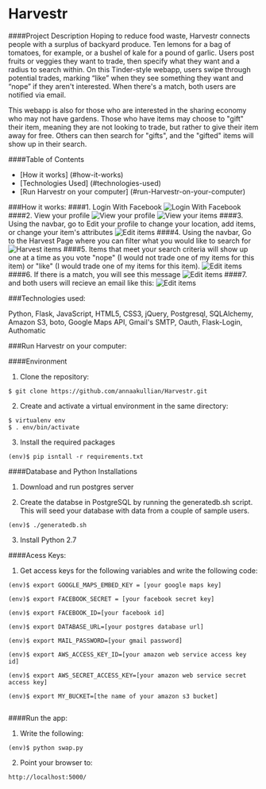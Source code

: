 Harvestr
========

####Project Description
Hoping to reduce food waste, Harvestr connects people with a surplus of backyard produce.  Ten lemons for a bag of tomatoes, for example, or a bushel of kale for a pound of garlic. Users post fruits or veggies they want to trade, then specify what they want and a radius to search within. On this Tinder-style webapp, users swipe through potential trades, marking “like” when they see something they want and “nope” if they aren't interested. When there's a match, both users are notified via email.

This webapp is also for those who are interested in the sharing economy who may not have gardens. Those who have items may choose to "gift" their item, meaning they are not looking to trade, but rather to give their item away for free. Others can then search for "gifts", and the "gifted" items will show up in their search. 

####Table of Contents
- [How it works] (#how-it-works)
- [Technologies Used] (#technologies-used)
- [Run Harvestr on your computer] (#run-Harvestr-on-your-computer)

###How it works:
####1. Login With Facebook
![Login With Facebook](/static/images/screenshot1.jpg)
####2. View your profile
![View your profile](/static/images/screenshot2.jpg)
![View your items](/static/images/screenshot3.jpg)
####3. Using the navbar, go to Edit your profile to change your location, add items, or change your item's attributes
![Edit items](/static/images/screenshot4.jpg)
####4. Using the navbar, Go to the Harvest Page where you can filter what you would like to search for
![Harvest items](/static/images/screenshot6.jpg)
####5. Items that meet your search criteria will show up one at a time as you vote "nope" (I would not trade one of my items for this item) or "like" (I would trade one of my items for this item).
![Edit items](/static/images/screenshot7.jpg)
####6. If there is a match, you will see this message
![Edit items](/static/images/screenshot9.jpg)
####7. and both users will recieve an email like this:
![Edit items](/static/images/screenshot11.jpg)

###Technologies used:

Python, Flask, JavaScript, HTML5, CSS3, jQuery, Postgresql, SQLAlchemy, Amazon S3, boto, Google Maps API, Gmail's SMTP, Oauth, Flask-Login, Authomatic 


###Run Harvestr on your computer:

####Environment

1) Clone the repository:
<pre><code>$ git clone https://github.com/annaakullian/Harvestr.git</code></pre>

2) Create and activate a virtual environment in the same directory:
<pre><code>$ virtualenv env
$ . env/bin/activate
</code></pre>

3) Install the required packages 
<pre><code>(env)$ pip isntall -r requirements.txt </code></pre>

####Database and Python Installations

1) Download and run postgres server

2) Create the databse in PostgreSQL by running the generatedb.sh script. This will seed your database with data from a couple of sample users.
<pre><code>(env)$ ./generatedb.sh </code></pre>

3) Install Python 2.7

####Acess Keys:

1) Get access keys for the following variables and write the following code:
<pre><code>(env)$ export GOOGLE_MAPS_EMBED_KEY = [your google maps key]<br/>
(env)$ export FACEBOOK_SECRET = [your facebook secret key]<br/>
(env)$ export FACEBOOK_ID=[your facebook id]<br/>
(env)$ export DATABASE_URL=[your postgres database url]<br/>
(env)$ export MAIL_PASSWORD=[your gmail password]<br/>
(env)$ export AWS_ACCESS_KEY_ID=[your amazon web service access key id]<br/>
(env)$ export AWS_SECRET_ACCESS_KEY=[your amazon web service secret access key]<br/>
(env)$ export MY_BUCKET=[the name of your amazon s3 bucket]<br/>
</code></pre>

####Run the app:

1) Write the following:
<pre><code>(env)$ python swap.py</code></pre>

2) Point your browser to:
<pre><code>http://localhost:5000/</code></pre>
